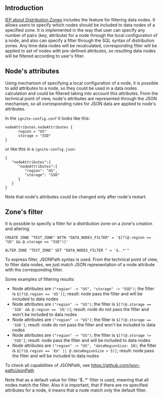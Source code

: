 ## Introduction

[IEP about Distribution Zones](https://cwiki.apache.org/confluence/display/IGNITE/IEP-101%3A+Distribution+Zones) includes the feature for
filtering data nodes. It allows users to specify which nodes should be included to data nodes of a specified zone.
It is implemented in the way that user can specify any number of pairs (key, attribute) for a node through the local configuration 
of a node, and also can specify a filter through the SQL syntax of distribution zones. Any time data nodes will be recalculated, 
corresponding filter will be applied to set of nodes with pre-defined attributes, so resulting data nodes will be filtered according to 
user's filter.

## Node's attributes
Using mechanism of specifying a local configuration of a node, it is possible to add attributes to a node, so they could be 
used in a data nodes calculation and could be filtered taking into account this attributes. From the technical point of view, 
node's attributes are represented through the JSON mechanism, so all corresponding rules for JSON data are applied to node's attributes.

In the `ignite-config.conf` it looks like this:

```
nodeAttributes.nodeAttributes {
      region = "US"
      storage = "SSD"
}
```

or like this in a `ignite-config.json`:

```
{
   "nodeAttributes":{
      "nodeAttributes":{
         "region": "US",
         "storage": "SSD"
      }
   }
}
```

Note that node's attributes could be changed only after node's restart.

## Zone's filter
It is possible to specify a filter for a distribution zone on a zone's creation and altering.

```
CREATE ZONE "TEST_ZONE" WITH "DATA_NODES_FILTER" = '$[?(@.region == "US" && @.storage == "SSD")]'
```
```
ALTER ZONE "TEST_ZONE" SET "DATA_NODES_FILTER " = '$..*'" 
```

To express filter, JSONPath syntax is used. From the technical point of view, to filter data nodes, we just match JSON representation of 
a node attribute with the corresponding filter. 

Some examples of filtering results:

* Node attributes are `("region" -> "US", "storage" -> "SSD")`; the filter is `$[?(@.region == 'US')]`; result: node pass the filter and will be included to data nodes
* Node attributes are `("region" -> "US")`; the filter is `$[?(@.storage == 'SSD' && @.region == 'US')]`; result: node do not pass the filter and won't be included to data nodes
* Node attributes are `("region" -> "US")`; the filter is `$[?(@.storage == 'SSD']`; result: node do not pass the filter and won't be included to data nodes
* Node attributes are `("region" -> "US")`; the filter is `$[?(@.storage != 'SSD']`; result: node pass the filter and will be included to data nodes
* Node attributes are `("region" -> "US", "dataRegionSize: 10)`; the filter is `$[?(@.region == 'EU' || @.dataRegionSize > 5)]`; result: node pass the filter and will be included to data nodes

To check all capabilities of JSONPath, see https://github.com/json-path/JsonPath

Note that as a default value for filter '$..*' filter is used, meaning that all nodes match the filter.
Also it is important, that if there are no specified attributes for a node, it means that a node match only the default filter. 
